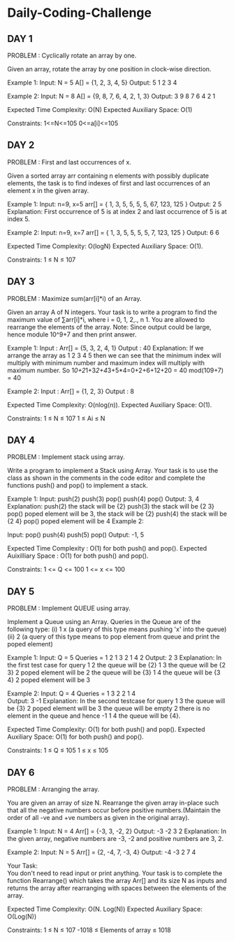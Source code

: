 # Daily-Coding-Challenge

## DAY 1
PROBLEM : Cyclically rotate an array by one.

Given an array, rotate the array by one position in clock-wise direction.
 
Example 1:
Input:
N = 5
A[] = {1, 2, 3, 4, 5}
Output:
5 1 2 3 4
 
Example 2:
Input:
N = 8
A[] = {9, 8, 7, 6, 4, 2, 1, 3}
Output:
3 9 8 7 6 4 2 1

Expected Time Complexity: O(N)
Expected Auxiliary Space: O(1)

Constraints:
1<=N<=105
0<=a[i]<=105


## DAY 2
PROBLEM : First and last occurrences of x.

Given a sorted array arr containing n elements with possibly duplicate elements, the task is to find indexes of first and last occurrences of an element x in the given array.

Example 1:
Input:
n=9, x=5
arr[] = { 1, 3, 5, 5, 5, 5, 67, 123, 125 }
Output:  2 5
Explanation: First occurrence of 5 is at index 2 and last
             occurrence of 5 is at index 5.  

Example 2:
Input:
n=9, x=7
arr[] = { 1, 3, 5, 5, 5, 5, 7, 123, 125 }
Output:  6 6 

Expected Time Complexity: O(logN)
Expected Auxiliary Space: O(1).

Constraints:
1 ≤ N ≤ 107


## DAY 3
PROBLEM : Maximize sum(arr[i]*i) of an Array.

Given an array A of N integers. Your task is to write a program to find the maximum value of ∑arr[i]*i, where i = 0, 1, 2,., n 1.
You are allowed to rearrange the elements of the array.
Note: Since output could be large, hence module 10^9+7 and then print answer.

Example 1:
Input : Arr[] = {5, 3, 2, 4, 1}
Output : 40
Explanation:
If we arrange the array as 1 2 3 4 5 then 
we can see that the minimum index will multiply
with minimum number and maximum index will 
multiply with maximum number. 
So 1*0+2*1+3*2+4*3+5*4=0+2+6+12+20 = 40 mod(109+7) = 40

Example 2:
Input : Arr[] = {1, 2, 3}
Output : 8

Expected Time Complexity: O(nlog(n)).
Expected Auxiliary Space: O(1).

Constraints:
1 ≤ N ≤ 107
1 ≤ Ai ≤ N


## DAY 4
PROBLEM : Implement stack using array.

Write a program to implement a Stack using Array. Your task is to use the class as shown in the comments in the code editor and complete the functions push() and pop() to implement a stack. 

Example 1:
Input: 
push(2) push(3) pop() push(4) pop()
Output: 3, 4
Explanation: 
push(2)    the stack will be {2}
push(3)    the stack will be {2 3}
pop()      poped element will be 3,
           the stack will be {2}
push(4)    the stack will be {2 4}
pop()      poped element will be 4
Example 2:

Input: 
pop() push(4) push(5) pop()
Output: -1, 5

Expected Time Complexity : O(1) for both push() and pop().
Expected Auixilliary Space : O(1) for both push() and pop().

Constraints:
1 <= Q <= 100
1 <= x <= 100


## DAY 5
PROBLEM : Implement QUEUE using array.

Implement a Queue using an Array. Queries in the Queue are of the following type:
(i) 1 x   (a query of this type means  pushing 'x' into the queue)
(ii) 2     (a query of this type means to pop element from queue and print the poped element)

Example 1:
Input:
Q = 5
Queries = 1 2 1 3 2 1 4 2
Output: 2 3
Explanation:
In the first test case for query 
1 2 the queue will be {2}
1 3 the queue will be {2 3}
2   poped element will be 2 the 
    queue will be {3}
1 4 the queue will be {3 4}
2   poped element will be 3 

Example 2:
Input:
Q = 4
Queries = 1 3 2 2 1 4   
Output: 3 -1
Explanation:
In the second testcase for query 
1 3 the queue will be {3}
2   poped element will be 3 the
    queue will be empty
2   there is no element in the
    queue and hence -1
1 4 the queue will be {4}. 

Expected Time Complexity: O(1) for both push() and pop().
Expected Auxiliary Space: O(1) for both push() and pop().

Constraints:
1 ≤ Q ≤ 105
1 ≤ x ≤ 105


## DAY 6
PROBLEM : Arranging the array.

You are given an array of size N. Rearrange the given array in-place such that all the negative numbers occur before positive numbers.(Maintain the order of all -ve and +ve numbers as given in the original array).
 
Example 1:
Input:
N = 4
Arr[] = {-3, 3, -2, 2}
Output:
-3 -2 3 2
Explanation:
In the given array, negative numbers
are -3, -2 and positive numbers are 3, 2. 
 
Example 2:
Input:
N = 5
Arr[] = {2, -4, 7, -3, 4}
Output:
-4 -3 2 7 4
 
Your Task:  
You don't need to read input or print anything. Your task is to complete the function Rearrange() which takes the array Arr[] and its size N as inputs and returns the array after rearranging with spaces between the elements of the array.

Expected Time Complexity: O(N. Log(N))
Expected Auxiliary Space: O(Log(N)) 

Constraints:
1 ≤ N ≤ 107
-1018 ≤ Elements of array ≤ 1018
